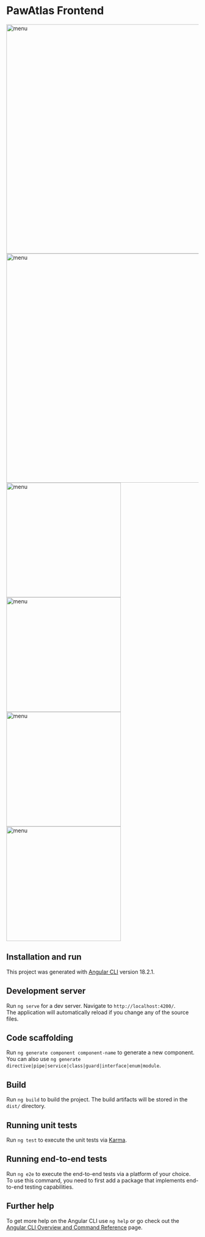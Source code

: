 # PawAtlas Frontend

<img src="./screenshots/00_desktop.png" alt="menu" width="600">  
<img src="./screenshots/01_desktop.png" alt="menu" width="600">  

<img src="./screenshots/00_mobile.png" alt="menu" width="300">  
<img src="./screenshots/01_mobile.png" alt="menu" width="300">  

<img src="./screenshots/02_mobile.png" alt="menu" width="300">
<img src="./screenshots/03_mobile.png" alt="menu" width="300">

## Installation and run

This project was generated with [Angular CLI](https://github.com/angular/angular-cli) version 18.2.1.

## Development server

Run `ng serve` for a dev server. Navigate to `http://localhost:4200/`.  
The application will automatically reload if you change any of the source files.

## Code scaffolding

Run `ng generate component component-name` to generate a new component.  
You can also use `ng generate directive|pipe|service|class|guard|interface|enum|module`.

## Build

Run `ng build` to build the project. The build artifacts will be stored in the `dist/` directory.

## Running unit tests

Run `ng test` to execute the unit tests via [Karma](https://karma-runner.github.io).

## Running end-to-end tests

Run `ng e2e` to execute the end-to-end tests via a platform of your choice.  
To use this command, you need to first add a package that implements end-to-end testing capabilities.

## Further help

To get more help on the Angular CLI use `ng help` or go check out the [Angular CLI Overview and Command Reference](https://angular.dev/tools/cli) page.
